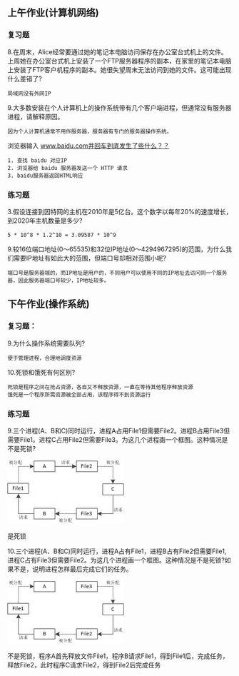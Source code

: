 ## 上午作业(计算机网络)

### 复习题

8.在周末，Alice经常要通过她的笔记本电脑访问保存在办公室台式机上的文件。上周她在办公室台式机上安装了一个FTP服务器程序的副本，在家里的笔记本电脑上安装了FTP客户机程序的副本。她很失望周末无法访问到她的文件。这可能出现什么差错了?
    

    局域网没有外网IP
    

9.大多数安装在个人计算机上的操作系统带有几个客户端进程，但通常没有服务器进程，请解释原因。

    因为个人计算机通常不用作服务器，服务器有专门的服务器操作系统。


浏览器输入 www.baidu.com并回车到底发生了些什么？？


    1. 查找 baidu 对应IP
    2. 浏览器给 baidu 服务器发送一个 HTTP 请求
    3. baidu服务器返回HTML响应



### 练习题

3.假设连接到因特网的主机在2010年是5亿台。这个数字以每年20%的速度增长，到2020年主机数量是多少?

    5 * 10^8 * 1.2^10 = 3.09587 * 10^9



9.较16位端口地址(0〜65535)和32位IP地址(0〜4294967295)的范围，为什么我们需要IP地址有如此大的范围，但端口号却相对范围小呢?

    端口号是服务器端的，而IP地址是用户的，不同用户可以使用不同的IP地址去访问同一个服务器，因此服务器端口号较少，IP地址较多。



## 下午作业(操作系统)

### 复习题：

9.为什么操作系统需要队列?

    便于管理进程，合理地调度资源


10.死锁和饿死有何区别?

    死锁是程序之间在抢占资源，各自又不释放资源，一直在等待其他程序释放资源
    饿死是一个程序所需资源被全部占用，该程序得不到资源运行


### 练习题

9.三个进程(A、B和C)同时运行，进程A占用File1但需要File2。进程B占用File3但需要File1。进程C占用File2但需要File3。为这几个进程画一个框图。这种情况是不是死锁?

![](./61.jpg)

是死锁



10.三个进程(A、B和C)同时运行，进程A占有File1，进程B占有File2但需要File1,进程C占有File3但需要File2。为这几个进程画一个框图。这种情况是不是死锁?如果不是，说明进程怎样最后完成它们的任务。

![](./62.jpg)

不是死锁，程序A首先释放文件File1，程序B请求File1，得到File1后，完成任务，释放File2，此时程序C请求File2，得到File2后完成任务




